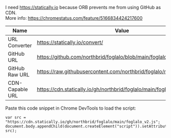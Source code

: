 I need https://statically.io because ORB prevents me from using GitHub as CDN.  
More info: https://chromestatus.com/feature/5166834424217600

| Name            | Value                                                                  |
|-----------------|------------------------------------------------------------------------| 
| URL Converter   | https://statically.io/convert/                                         |
| GitHub URL      | https://github.com/northbrid/foglalo/blob/main/foglalo_v2.js           |
| GitHub Raw URL  | https://raw.githubusercontent.com/northbrid/foglalo/main/foglalo_v2.js |
| CDN-Capable URL | https://cdn.statically.io/gh/northbrid/foglalo/main/foglalo_v2.js      |

Paste this code snippet in Chrome DevTools to load the script:
```
var src = "https://cdn.statically.io/gh/northbrid/foglalo/main/foglalo_v2.js";
document.body.appendChild(document.createElement("script")).setAttribute("src", src);
```
